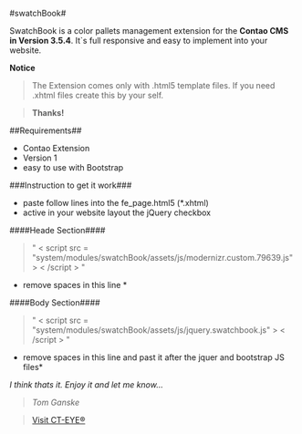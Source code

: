 #swatchBook#

SwatchBook is a color pallets management extension for the **Contao CMS in Version 3.5.4**. It`s full responsive and easy to implement into your website.

**Notice**
> The Extension comes only with .html5 template files. If you need .xhtml files create this by your self.

> **Thanks!**

##Requirements##
* Contao Extension
* Version 1
* easy to use with Bootstrap

###Instruction to get it work###
* paste follow lines into the fe_page.html5 (*.xhtml)
* active in your website layout the jQuery checkbox


####Heade Section####
> " < script src = "system/modules/swatchBook/assets/js/modernizr.custom.79639.js" > < /script > "
* remove spaces in this line *

####Body Section####
> " < script src = "system/modules/swatchBook/assets/js/jquery.swatchbook.js" > < /script > "
* remove spaces in this line and past it after the jquer and bootstrap JS files*



*I think thats it. Enjoy it and let me know...*







> *Tom Ganske*

> [Visit CT-EYE®](http://www.ct-eye.com)
